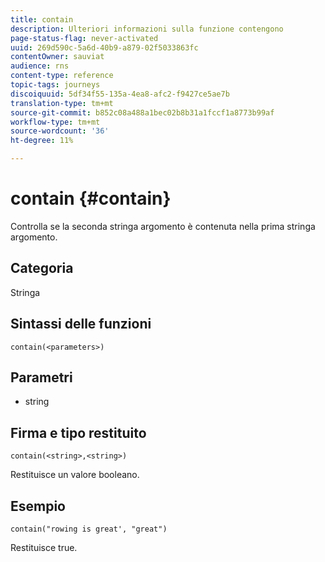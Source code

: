 ```yaml
---
title: contain
description: Ulteriori informazioni sulla funzione contengono
page-status-flag: never-activated
uuid: 269d590c-5a6d-40b9-a879-02f5033863fc
contentOwner: sauviat
audience: rns
content-type: reference
topic-tags: journeys
discoiquuid: 5df34f55-135a-4ea8-afc2-f9427ce5ae7b
translation-type: tm+mt
source-git-commit: b852c08a488a1bec02b8b31a1fccf1a8773b99af
workflow-type: tm+mt
source-wordcount: '36'
ht-degree: 11%

---
```



# contain {#contain}

Controlla se la seconda stringa argomento è contenuta nella prima stringa argomento.

## Categoria

Stringa

## Sintassi delle funzioni

`contain(<parameters>)`

## Parametri

* string

## Firma e tipo restituito

`contain(<string>,<string>)`

Restituisce un valore booleano.

## Esempio

`contain("rowing is great', "great")`

Restituisce true.
